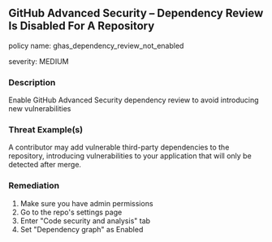 ## GitHub Advanced Security – Dependency Review Is Disabled For A Repository

policy name: ghas_dependency_review_not_enabled

severity: MEDIUM

### Description

Enable GitHub Advanced Security dependency review to avoid introducing new vulnerabilities

### Threat Example(s)

A contributor may add vulnerable third-party dependencies to the repository, introducing vulnerabilities to your application that will only be detected after merge.

### Remediation

1. Make sure you have admin permissions
2. Go to the repo's settings page
3. Enter "Code security and analysis" tab
4. Set "Dependency graph" as Enabled
